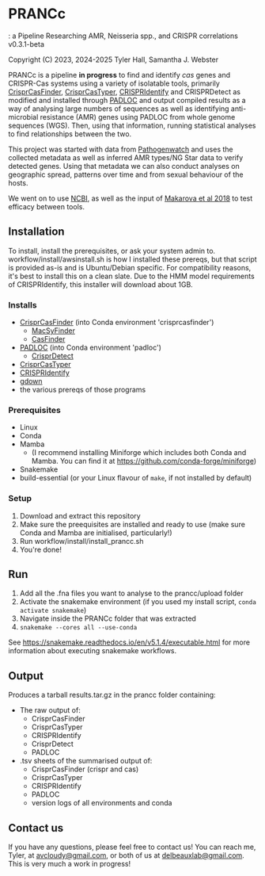 # PRANCc
: a Pipeline Researching AMR, Neisseria spp., and CRISPR correlations
v0.3.1-beta

Copyright (C) 2023, 2024-2025  Tyler Hall, Samantha J. Webster

PRANCc is a pipeline **in progress** to find and identify *cas* genes and CRISPR-Cas systems using a variety of isolatable tools, primarily [CrisprCasFinder](https://github.com/dcouvin/CRISPRCasFinder), [CrisprCasTyper](https://github.com/Russel88/CRISPRCasTyper), [CRISPRIdentify](https://github.com/BackofenLab/CRISPRidentify) and CRISPRDetect as modified and installed through [PADLOC](https://github.com/padlocbio/padloc/tree/master) and output compiled results as a way of analysing large numbers of sequences as well as identifying anti-microbial resistance (AMR) genes using PADLOC from whole genome sequences (WGS). Then, using that information, running statistical analyses to find relationships between the two.

This project was started with data from [Pathogenwatch](https://pathogen.watch) and uses the collected metadata as well as inferred AMR types/NG Star data to verify detected genes. Using that metadata we can also conduct analyses on geographic spread, patterns over time and from sexual behaviour of the hosts.

We went on to use [NCBI](https://www.ncbi.nlm.nih.gov), as well as the input of [Makarova et al 2018](https://pmc.ncbi.nlm.nih.gov/articles/PMC6636873/) to test efficacy between tools.

## Installation
To install, install the prerequisites, or ask your system admin to. workflow/install/awsinstall.sh is how I installed these prereqs, but that script is provided as-is and is Ubuntu/Debian specific. For compatibility reasons, it's best to install this on a clean slate. Due to the HMM model requirements of CRISPRIdentify, this installer will download about 1GB.

### Installs

* [CrisprCasFinder](https://github.com/dcouvin/CRISPRCasFinder) (into Conda environment 'crisprcasfinder')
    * [MacSyFinder](https://github.com/gem-pasteur/macsyfinder)
    * [CasFinder](https://github.com/macsy-models/CasFinder)
* [PADLOC](https://github.com/padlocbio/padloc/tree/master) (into Conda environment 'padloc')
    * [CrisprDetect](https://github.com/ambarishbiswas/CRISPRDetect_2.2)
* [CrisprCasTyper](https://github.com/Russel88/CRISPRCasTyper)
* [CRISPRIdentify](https://github.com/BackofenLab/CRISPRidentify)
* [gdown](https://github.com/wkentaro/gdown)
* the various prereqs of those programs

### Prerequisites

* Linux
* Conda
* Mamba
   * (I recommend installing Miniforge which includes both Conda and Mamba. You can find it at https://github.com/conda-forge/miniforge)
* Snakemake
* build-essential (or your Linux flavour of `make`, if not installed by default)
 
### Setup

1. Download and extract this repository 
1. Make sure the preequisites are installed and ready to use (make sure Conda and Mamba are initialised, particularly!)
1. Run workflow/install/install_prancc.sh
1. You're done!

## Run

1. Add all the .fna files you want to analyse to the prancc/upload folder
1. Activate the snakemake environment (if you used my install script, `conda activate snakemake`)
1. Navigate inside the PRANCc folder that was extracted
1. `snakemake --cores all --use-conda`

See https://snakemake.readthedocs.io/en/v5.1.4/executable.html for more information about executing snakemake workflows.

## Output
Produces a tarball results.tar.gz in the prancc folder containing:

* The raw output of:
    * CrisprCasFinder
    * CrisprCasTyper
    * CRISPRIdentify
    * CrisprDetect
    * PADLOC
* .tsv sheets of the summarised output of:
    * CrisprCasFinder (crispr and cas)
    * CrisprCasTyper
    * CRISPRIdentify
    * PADLOC
    * version logs of all environments and conda

## Contact us
If you have any questions, please feel free to contact us! You can reach me, Tyler, at avcloudy@gmail.com, or both of us at delbeauxlab@gmail.com. This is very much a work in progress!

